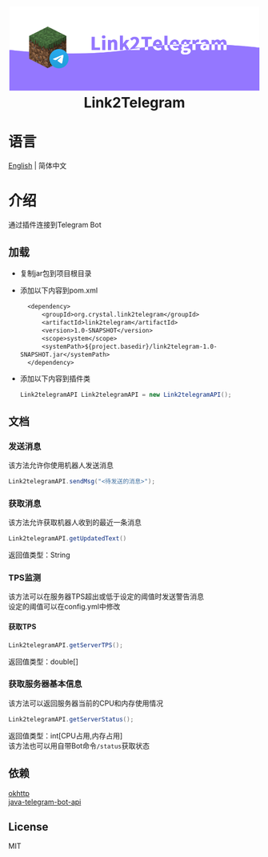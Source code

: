 <h1 align="center">
    <img width="500" src="https://raw.githubusercontent.com/Crystal-Moling/link2telegram/master/Banner.png"/><br>
	Link2Telegram
</h1>

# 语言
[English](https://github.com/Crystal-Moling/link2telegram/blob/master/README.md) | 简体中文

# 介绍
通过插件连接到Telegram Bot

## 加载
* 复制jar包到项目根目录
* 添加以下内容到pom.xml

        <dependency>
            <groupId>org.crystal.link2telegram</groupId>
            <artifactId>link2telegram</artifactId>
            <version>1.0-SNAPSHOT</version>
            <scope>system</scope>
            <systemPath>${project.basedir}/link2telegram-1.0-SNAPSHOT.jar</systemPath>
        </dependency>
* 添加以下内容到插件类
  ```java
  Link2telegramAPI Link2telegramAPI = new Link2telegramAPI();
  ```
## 文档
### 发送消息
该方法允许你使用机器人发送消息
  ```java
  Link2telegramAPI.sendMsg("<待发送的消息>");
  ```
### 获取消息
该方法允许获取机器人收到的最近一条消息
  ```java
  Link2telegramAPI.getUpdatedText()
  ```
返回值类型：String
### TPS监测
该方法可以在服务器TPS超出或低于设定的阈值时发送警告消息  
设定的阈值可以在config.yml中修改
#### 获取TPS
  ```java
  Link2telegramAPI.getServerTPS();
  ```
返回值类型：double[]
### 获取服务器基本信息
该方法可以返回服务器当前的CPU和内存使用情况
  ```java
  Link2telegramAPI.getServerStatus();
  ```
返回值类型：int[CPU占用,内存占用]  
该方法也可以用自带Bot命令`/status`获取状态
## 依赖

[okhttp](https://github.com/square/okhttp)  
[java-telegram-bot-api](https://github.com/pengrad/java-telegram-bot-api)

## License
MIT